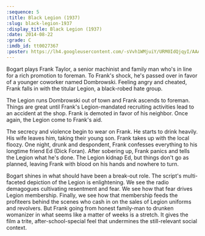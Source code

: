 ```yaml
---
:sequence: 5
:title: Black Legion (1937)
:slug: black-legion-1937
:display_title: Black Legion (1937)
:date: 2014-08-22
:grade: C
:imdb_id: tt0027367
:poster: https://lh4.googleusercontent.com/-sVvh1WMjuiY/URM0IdQjqyI/AAAAAAAACUg/DnR1Rw1L1x8/w140/black-legion-1937.jpg
---
```


Bogart plays Frank Taylor, a senior machinist and family man who's in line for a rich promotion to foreman. To Frank's shock, he's passed over in favor of a younger coworker named Dombrowski. Feeling angry and cheated, Frank falls in with the titular Legion, a black-robed hate group.

The Legion runs Dombrowski out of town and Frank ascends to foreman. Things are great until Frank's Legion-mandated recruiting activities lead to an accident at the shop. Frank is demoted in favor of his neighbor. Once again, the Legion come to Frank's aid.

The secrecy and violence begin to wear on Frank. He starts to drink heavily. His wife leaves him, taking their young son. Frank takes up with the local floozy. One night, drunk and despondent, Frank confesses everything to his longtime friend Ed (Dick Foran). After sobering up, Frank panics and tells the Legion what he's done. The Legion kidnap Ed, but things don't go as planned, leaving Frank with blood on his hands and nowhere to turn.

Bogart shines in what should have been a break-out role. The script's multi-faceted depiction of the Legion is enlightening. We see the radio demagogues cultivating resentment and fear. We see how that fear drives Legion membership. Finally, we see how that membership feeds the profiteers behind the scenes who cash in on the sales of Legion uniforms and revolvers. But Frank going from honest family-man to drunken womanizer in what seems like a matter of weeks is a stretch. It gives the film a trite, after-school-special feel that undermines the still-relevant social context.
